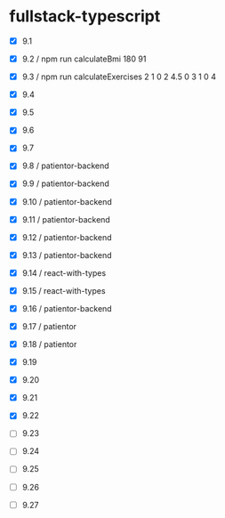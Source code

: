 # fullstack-typescript

- [x] 9.1
- [X] 9.2 / npm run calculateBmi 180 91
- [X] 9.3 / npm run calculateExercises 2 1 0 2 4.5 0 3 1 0 4
- [X] 9.4
- [X] 9.5
- [X] 9.6
- [X] 9.7
- [X] 9.8 / patientor-backend
- [X] 9.9 / patientor-backend
- [X] 9.10 / patientor-backend
- [X] 9.11 / patientor-backend
- [x] 9.12 / patientor-backend
- [x] 9.13 / patientor-backend
- [x] 9.14 / react-with-types
- [x] 9.15 / react-with-types
- [x] 9.16 / patientor-backend
- [x] 9.17 / patientor
- [x] 9.18 / patientor
- [x] 9.19 
- [x] 9.20 
- [x] 9.21 
- [x] 9.22
- [ ] 9.23
- [ ] 9.24
- [ ] 9.25
- [ ] 9.26
- [ ] 9.27

